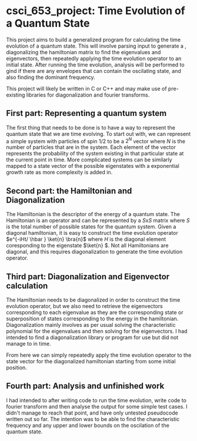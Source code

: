 # csci_653_project: Time Evolution of a Quantum State


This project aims to build a generalized program for calculating the time evolution of a quantum state. This will involve parsing input to generate a , diagonalizing the hamiltonian matrix to find the eigenvalues and eigenvectors, then repeatedly applying the time evolution operator to an initial state. After running the time evolution, analysis will be performed to gind if there are any envelopes that can contain the oscilating state, and also finding the dominant frequency.


This project will likely be written in C or C++ and may make use of pre-existing libraries for diagonalization and fourier transforms.

## First part: Representing a quantum system
The first thing that needs to be done is to have a way to represent the quantum state that we are time evolving. To start out with, we can represent a simple system with particles of spin 1/2 to be a $2^N$ vector where $N$ is the number of particles that are in the system. Each element of the vector represents the probability of the system existing in that particular state at the current point in time. More complicated systems can be similarly mapped to a state vector of the possible eigenstates with a exponential growth rate as more complexity is added in.

## Second part: the Hamiltonian and Diagonalization
The Hamiltonian is the descriptor of the energy of a quantum state. The Hamiltonian is an operator and can be represented by a $S$x$S$ matrix where $S$ is the total number of possible states for the quantum system. Given a diagonal hamiltonian, it is easy to construct the time evolution operator $e^{-iHt/ \hbar } \ket{n} \bra{n}$ where $H$ is the diagonal element coresponding to the eigenstate $\ket{n} $. Not all Hamiltonians are diagonal, and this requires diagonalization to generate the time evolution operator.

## Third part: Diagonalization and Eigenvector calculation
The Hamiltonian needs to be diagonalized in order to construct the time evolution operator, but we also need to retrieve the eigenvectors corresponding to each eigenvalue as they are the corresponding state or superposition of states corresponding to the energy in the hamiltonian. Diagonalization mainly involves as per usual solving the characteristic polynomial for the eigenvalues and then solving for the eigenvectors. I had intended to find a diagonalization library or program for use but did not manage to in time.

From here we can simply repeatedly apply the time evolution operator to the state vector for the diagonalized hamiltonian starting from some initial position.

## Fourth part: Analysis and unfinished work
I had intended to after writing code to run the time evolution, write code to fourier transform and then analyse the output for some simple test cases. I didn't manage to reach that point, and have only untested pseudocode written out so far. The intention was to be able to find the characteristic frequency and any upper and lower bounds on the oscilation of the quantum state.
